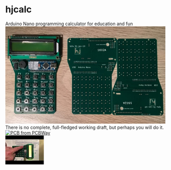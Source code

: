 # hjcalc
Arduino Nano programming calculator for education and fun
<br>
<img src="hjcalc.v01.jpg" width="500">
<br>
There is no complete, full-fledged working draft, but perhaps you will do it.
<br>
<a href="https://www.pcbway.com/project/shareproject/Programming_calculator_platform.html"><img src="https://www.pcbway.com/project/img/images/frompcbway.png" alt="PCB from PCBWay" /></a>
<br>[![Watch the video](2.jpg)](https://youtu.be/ZeHtA74SEKs)
